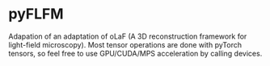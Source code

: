 # pyFLFM

Adapation of an adaptation of oLaF (A 3D reconstruction framework for light-field microscopy).
Most tensor operations are done with pyTorch tensors, so feel free to use GPU/CUDA/MPS acceleration by calling devices.
